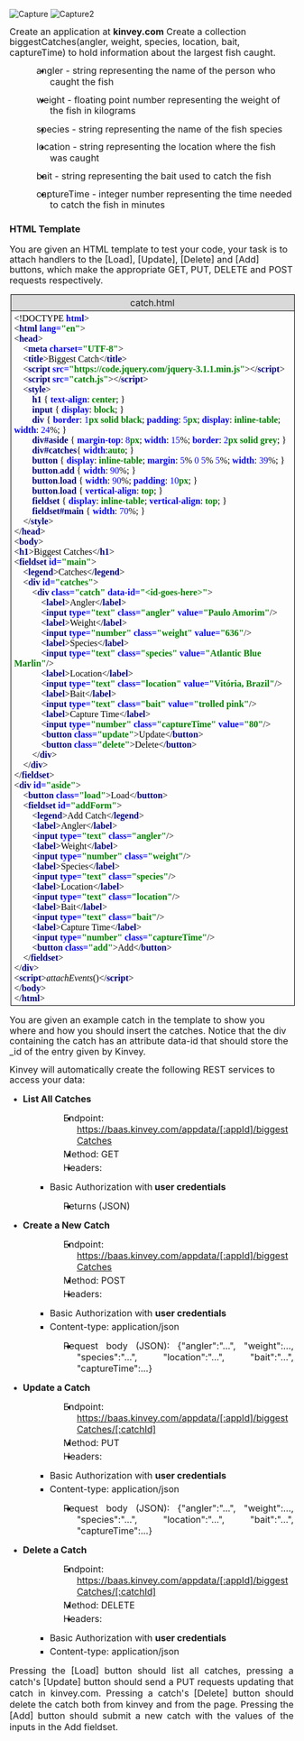 ![Capture](https://user-images.githubusercontent.com/28908397/55255468-64545880-5263-11e9-89bf-6ec5727f9ce0.PNG)
![Capture2](https://user-images.githubusercontent.com/28908397/55255469-64545880-5263-11e9-9feb-00a586d25c5d.PNG)


<p><span style="font-size: 12.0pt; line-height: 115%;">Create an application at <strong>kinvey.com</strong> Create a collection </span><span style="font-size: 12.0pt; line-height: 115%;">biggestCatches(angler, weight, species, location, bait, captureTime)</span><span style="font-size: 12.0pt; line-height: 115%;"> to hold information about the largest fish caught.</span></p>
<ul>
<li style="text-indent: -18.0pt; margin: 0cm 0cm 10.0pt 36.0pt;"><span style="font-size: 12.0pt; line-height: 115%;">angler</span><span style="font-size: 12.0pt; line-height: 115%;"> - string representing the name of the person who caught the fish</span></li>
<li style="text-indent: -18.0pt; margin: 0cm 0cm 10.0pt 36.0pt;"><span style="font-size: 12.0pt; line-height: 115%;">weight</span><span style="font-size: 12.0pt; line-height: 115%;"> - floating point number representing the weight of the fish in kilograms</span></li>
<li style="text-indent: -18.0pt; margin: 0cm 0cm 10.0pt 36.0pt;"><span style="font-size: 12.0pt; line-height: 115%;">species</span><span style="font-size: 12.0pt; line-height: 115%;"> - string representing the name of the fish species</span></li>
<li style="text-indent: -18.0pt; margin: 0cm 0cm 10.0pt 36.0pt;"><span style="font-size: 12.0pt; line-height: 115%;">location</span><span style="font-size: 12.0pt; line-height: 115%;"> - string representing the location where the fish was caught</span></li>
<li style="text-indent: -18.0pt; margin: 0cm 0cm 10.0pt 36.0pt;"><span style="font-size: 12.0pt; line-height: 115%;">bait</span><span style="font-size: 12.0pt; line-height: 115%;"> - string representing the bait used to catch the fish</span></li>
<li style="text-indent: -18.0pt; margin: 0cm 0cm 10.0pt 36.0pt;"><span style="font-size: 12.0pt; line-height: 115%;">captureTime</span><span style="font-size: 12.0pt; line-height: 115%;"> - integer number representing the time needed to catch the fish in minutes</span></li>
</ul>
<h3>HTML Template</h3>
<p><span style="font-size: 12.0pt; line-height: 115%;">You are given an HTML template to test your code, your task is to attach handlers to the </span><span style="font-size: 12.0pt; line-height: 115%;">[Load]</span><span style="font-size: 12.0pt; line-height: 115%;">, </span><span style="font-size: 12.0pt; line-height: 115%;">[Update]</span><span style="font-size: 12.0pt; line-height: 115%;">, </span><span style="font-size: 12.0pt; line-height: 115%;">[Delete]</span><span style="font-size: 12.0pt; line-height: 115%;"> and</span><span style="font-size: 12.0pt; line-height: 115%;"> [Add]</span><span style="font-size: 12.0pt; line-height: 115%;"> buttons, which make the appropriate </span><span style="font-size: 12.0pt; line-height: 115%;">GET</span><span style="font-size: 12.0pt; line-height: 115%;">, </span><span style="font-size: 12.0pt; line-height: 115%;">PUT</span><span style="font-size: 12.0pt; line-height: 115%;">, </span><span style="font-size: 12.0pt; line-height: 115%;">DELETE</span><span style="font-size: 12.0pt; line-height: 115%;"> and </span><span style="font-size: 12.0pt; line-height: 115%;">POST</span><span style="font-size: 12.0pt; line-height: 115%;"> requests respectively. </span></p>
<table style="margin-left: 1.15pt; border-collapse: collapse; border: none;" width="0">
<tbody>
<tr>
<td style="width: 510.25pt; border: solid windowtext 1.0pt; background: #D9D9D9; padding: 2.85pt 4.25pt 2.85pt 4.25pt;" width="680">
<p style="margin: 0cm; margin-bottom: .0001pt; text-align: center; line-height: normal;"><span style="font-size: 12.0pt;">catch.html</span></p>
</td>
</tr>
<tr>
<td style="width: 510.25pt; border: solid windowtext 1.0pt; border-top: none; padding: 2.85pt 4.25pt 2.85pt 4.25pt;" width="680"><span style="font-size: 12.0pt; font-family: Consolas; color: black;">&lt;!DOCTYPE </span><strong><span style="font-size: 12.0pt; font-family: Consolas; color: blue;">html</span></strong><span style="font-size: 12.0pt; font-family: Consolas; color: black;">&gt;<br />&lt;</span><strong><span style="font-size: 12.0pt; font-family: Consolas; color: navy;">html </span></strong><strong><span style="font-size: 12.0pt; font-family: Consolas; color: blue;">lang=</span></strong><strong><span style="font-size: 12.0pt; font-family: Consolas; color: green;">"en"</span></strong><span style="font-size: 12.0pt; font-family: Consolas; color: black;">&gt;<br />&lt;</span><strong><span style="font-size: 12.0pt; font-family: Consolas; color: navy;">head</span></strong><span style="font-size: 12.0pt; font-family: Consolas; color: black;">&gt;<br />&nbsp;&nbsp;&nbsp; &lt;</span><strong><span style="font-size: 12.0pt; font-family: Consolas; color: navy;">meta </span></strong><strong><span style="font-size: 12.0pt; font-family: Consolas; color: blue;">charset=</span></strong><strong><span style="font-size: 12.0pt; font-family: Consolas; color: green;">"UTF-8"</span></strong><span style="font-size: 12.0pt; font-family: Consolas; color: black;">&gt;<br />&nbsp;&nbsp;&nbsp; &lt;</span><strong><span style="font-size: 12.0pt; font-family: Consolas; color: navy;">title</span></strong><span style="font-size: 12.0pt; font-family: Consolas; color: black;">&gt;Biggest Catch&lt;/</span><strong><span style="font-size: 12.0pt; font-family: Consolas; color: navy;">title</span></strong><span style="font-size: 12.0pt; font-family: Consolas; color: black;">&gt;<br />&nbsp;&nbsp;&nbsp; &lt;</span><strong><span style="font-size: 12.0pt; font-family: Consolas; color: navy;">script </span></strong><strong><span style="font-size: 12.0pt; font-family: Consolas; color: blue;">src=</span></strong><strong><span style="font-size: 12.0pt; font-family: Consolas; color: green;">"https://code.jquery.com/jquery-3.1.1.min.js"</span></strong><span style="font-size: 12.0pt; font-family: Consolas; color: black;">&gt;&lt;/</span><strong><span style="font-size: 12.0pt; font-family: Consolas; color: navy;">script</span></strong><span style="font-size: 12.0pt; font-family: Consolas; color: black;">&gt;<br />&nbsp;&nbsp;&nbsp; &lt;</span><strong><span style="font-size: 12.0pt; font-family: Consolas; color: navy;">script </span></strong><strong><span style="font-size: 12.0pt; font-family: Consolas; color: blue;">src=</span></strong><strong><span style="font-size: 12.0pt; font-family: Consolas; color: green;">"catch.js"</span></strong><span style="font-size: 12.0pt; font-family: Consolas; color: black;">&gt;&lt;/</span><strong><span style="font-size: 12.0pt; font-family: Consolas; color: navy;">script</span></strong><span style="font-size: 12.0pt; font-family: Consolas; color: black;">&gt;<br />&nbsp;&nbsp;&nbsp; &lt;</span><strong><span style="font-size: 12.0pt; font-family: Consolas; color: navy;">style</span></strong><span style="font-size: 12.0pt; font-family: Consolas; color: black;">&gt;<br />&nbsp;&nbsp;&nbsp;&nbsp;&nbsp;&nbsp;&nbsp; </span><strong><span style="font-size: 12.0pt; font-family: Consolas; color: navy;">h1 </span></strong><span style="font-size: 12.0pt; font-family: Consolas; color: black;">{ </span><strong><span style="font-size: 12.0pt; font-family: Consolas; color: blue;">text-align</span></strong><span style="font-size: 12.0pt; font-family: Consolas; color: black;">: </span><strong><span style="font-size: 12.0pt; font-family: Consolas; color: green;">center</span></strong><span style="font-size: 12.0pt; font-family: Consolas; color: black;">; }<br />&nbsp;&nbsp;&nbsp;&nbsp;&nbsp;&nbsp;&nbsp; </span><strong><span style="font-size: 12.0pt; font-family: Consolas; color: navy;">input </span></strong><span style="font-size: 12.0pt; font-family: Consolas; color: black;">{ </span><strong><span style="font-size: 12.0pt; font-family: Consolas; color: blue;">display</span></strong><span style="font-size: 12.0pt; font-family: Consolas; color: black;">: </span><strong><span style="font-size: 12.0pt; font-family: Consolas; color: green;">block</span></strong><span style="font-size: 12.0pt; font-family: Consolas; color: black;">; }<br />&nbsp;&nbsp;&nbsp;&nbsp;&nbsp;&nbsp;&nbsp; </span><strong><span style="font-size: 12.0pt; font-family: Consolas; color: navy;">div </span></strong><span style="font-size: 12.0pt; font-family: Consolas; color: black;">{ </span><strong><span style="font-size: 12.0pt; font-family: Consolas; color: blue;">border</span></strong><span style="font-size: 12.0pt; font-family: Consolas; color: black;">: </span><span style="font-size: 12.0pt; font-family: Consolas; color: blue;">1</span><strong><span style="font-size: 12.0pt; font-family: Consolas; color: green;">px solid black</span></strong><span style="font-size: 12.0pt; font-family: Consolas; color: black;">; </span><strong><span style="font-size: 12.0pt; font-family: Consolas; color: blue;">padding</span></strong><span style="font-size: 12.0pt; font-family: Consolas; color: black;">: </span><span style="font-size: 12.0pt; font-family: Consolas; color: blue;">5</span><strong><span style="font-size: 12.0pt; font-family: Consolas; color: green;">px</span></strong><span style="font-size: 12.0pt; font-family: Consolas; color: black;">; </span><strong><span style="font-size: 12.0pt; font-family: Consolas; color: blue;">display</span></strong><span style="font-size: 12.0pt; font-family: Consolas; color: black;">: </span><strong><span style="font-size: 12.0pt; font-family: Consolas; color: green;">inline-table</span></strong><span style="font-size: 12.0pt; font-family: Consolas; color: black;">; </span><strong><span style="font-size: 12.0pt; font-family: Consolas; color: blue;">width</span></strong><span style="font-size: 12.0pt; font-family: Consolas; color: black;">: </span><span style="font-size: 12.0pt; font-family: Consolas; color: blue;">24</span><span style="font-size: 12.0pt; font-family: Consolas; color: black;">%; }<br />&nbsp;&nbsp;&nbsp;&nbsp;&nbsp;&nbsp;&nbsp; </span><strong><span style="font-size: 12.0pt; font-family: Consolas; color: navy;">div#aside </span></strong><span style="font-size: 12.0pt; font-family: Consolas; color: black;">{ </span><strong><span style="font-size: 12.0pt; font-family: Consolas; color: blue;">margin-top</span></strong><span style="font-size: 12.0pt; font-family: Consolas; color: black;">: </span><span style="font-size: 12.0pt; font-family: Consolas; color: blue;">8</span><strong><span style="font-size: 12.0pt; font-family: Consolas; color: green;">px</span></strong><span style="font-size: 12.0pt; font-family: Consolas; color: black;">; </span><strong><span style="font-size: 12.0pt; font-family: Consolas; color: blue;">width</span></strong><span style="font-size: 12.0pt; font-family: Consolas; color: black;">: </span><span style="font-size: 12.0pt; font-family: Consolas; color: blue;">15</span><span style="font-size: 12.0pt; font-family: Consolas; color: black;">%; </span><strong><span style="font-size: 12.0pt; font-family: Consolas; color: blue;">border</span></strong><span style="font-size: 12.0pt; font-family: Consolas; color: black;">: </span><span style="font-size: 12.0pt; font-family: Consolas; color: blue;">2</span><strong><span style="font-size: 12.0pt; font-family: Consolas; color: green;">px solid grey</span></strong><span style="font-size: 12.0pt; font-family: Consolas; color: black;">; }<br />&nbsp;&nbsp;&nbsp;&nbsp;&nbsp;&nbsp;&nbsp; </span><strong><span style="font-size: 12.0pt; font-family: Consolas; color: navy;">div#catches</span></strong><span style="font-size: 12.0pt; font-family: Consolas; color: black;">{ </span><strong><span style="font-size: 12.0pt; font-family: Consolas; color: blue;">width</span></strong><span style="font-size: 12.0pt; font-family: Consolas; color: black;">:</span><strong><span style="font-size: 12.0pt; font-family: Consolas; color: green;">auto</span></strong><span style="font-size: 12.0pt; font-family: Consolas; color: black;">; }<br />&nbsp;&nbsp;&nbsp;&nbsp;&nbsp;&nbsp;&nbsp; </span><strong><span style="font-size: 12.0pt; font-family: Consolas; color: navy;">button </span></strong><span style="font-size: 12.0pt; font-family: Consolas; color: black;">{ </span><strong><span style="font-size: 12.0pt; font-family: Consolas; color: blue;">display</span></strong><span style="font-size: 12.0pt; font-family: Consolas; color: black;">: </span><strong><span style="font-size: 12.0pt; font-family: Consolas; color: green;">inline-table</span></strong><span style="font-size: 12.0pt; font-family: Consolas; color: black;">; </span><strong><span style="font-size: 12.0pt; font-family: Consolas; color: blue;">margin</span></strong><span style="font-size: 12.0pt; font-family: Consolas; color: black;">: </span><span style="font-size: 12.0pt; font-family: Consolas; color: blue;">5</span><span style="font-size: 12.0pt; font-family: Consolas; color: black;">% </span><span style="font-size: 12.0pt; font-family: Consolas; color: blue;">0 5</span><span style="font-size: 12.0pt; font-family: Consolas; color: black;">% </span><span style="font-size: 12.0pt; font-family: Consolas; color: blue;">5</span><span style="font-size: 12.0pt; font-family: Consolas; color: black;">%; </span><strong><span style="font-size: 12.0pt; font-family: Consolas; color: blue;">width</span></strong><span style="font-size: 12.0pt; font-family: Consolas; color: black;">: </span><span style="font-size: 12.0pt; font-family: Consolas; color: blue;">39</span><span style="font-size: 12.0pt; font-family: Consolas; color: black;">%; }<br />&nbsp;&nbsp;&nbsp;&nbsp;&nbsp;&nbsp;&nbsp; </span><strong><span style="font-size: 12.0pt; font-family: Consolas; color: navy;">button</span></strong><span style="font-size: 12.0pt; font-family: Consolas; color: black;">.</span><strong><span style="font-size: 12.0pt; font-family: Consolas; color: navy;">add </span></strong><span style="font-size: 12.0pt; font-family: Consolas; color: black;">{ </span><strong><span style="font-size: 12.0pt; font-family: Consolas; color: blue;">width</span></strong><span style="font-size: 12.0pt; font-family: Consolas; color: black;">: </span><span style="font-size: 12.0pt; font-family: Consolas; color: blue;">90</span><span style="font-size: 12.0pt; font-family: Consolas; color: black;">%; }<br />&nbsp;&nbsp;&nbsp;&nbsp;&nbsp;&nbsp;&nbsp; </span><strong><span style="font-size: 12.0pt; font-family: Consolas; color: navy;">button</span></strong><span style="font-size: 12.0pt; font-family: Consolas; color: black;">.</span><strong><span style="font-size: 12.0pt; font-family: Consolas; color: navy;">load </span></strong><span style="font-size: 12.0pt; font-family: Consolas; color: black;">{ </span><strong><span style="font-size: 12.0pt; font-family: Consolas; color: blue;">width</span></strong><span style="font-size: 12.0pt; font-family: Consolas; color: black;">: </span><span style="font-size: 12.0pt; font-family: Consolas; color: blue;">90</span><span style="font-size: 12.0pt; font-family: Consolas; color: black;">%; </span><strong><span style="font-size: 12.0pt; font-family: Consolas; color: blue;">padding</span></strong><span style="font-size: 12.0pt; font-family: Consolas; color: black;">: </span><span style="font-size: 12.0pt; font-family: Consolas; color: blue;">10</span><strong><span style="font-size: 12.0pt; font-family: Consolas; color: green;">px</span></strong><span style="font-size: 12.0pt; font-family: Consolas; color: black;">; }<br />&nbsp;&nbsp;&nbsp;&nbsp;&nbsp;&nbsp;&nbsp; </span><strong><span style="font-size: 12.0pt; font-family: Consolas; color: navy;">button</span></strong><span style="font-size: 12.0pt; font-family: Consolas; color: black;">.</span><strong><span style="font-size: 12.0pt; font-family: Consolas; color: navy;">load </span></strong><span style="font-size: 12.0pt; font-family: Consolas; color: black;">{ </span><strong><span style="font-size: 12.0pt; font-family: Consolas; color: blue;">vertical-align</span></strong><span style="font-size: 12.0pt; font-family: Consolas; color: black;">: </span><strong><span style="font-size: 12.0pt; font-family: Consolas; color: green;">top</span></strong><span style="font-size: 12.0pt; font-family: Consolas; color: black;">; }<br />&nbsp;&nbsp;&nbsp;&nbsp;&nbsp;&nbsp;&nbsp; </span><strong><span style="font-size: 12.0pt; font-family: Consolas; color: navy;">fieldset </span></strong><span style="font-size: 12.0pt; font-family: Consolas; color: black;">{ </span><strong><span style="font-size: 12.0pt; font-family: Consolas; color: blue;">display</span></strong><span style="font-size: 12.0pt; font-family: Consolas; color: black;">: </span><strong><span style="font-size: 12.0pt; font-family: Consolas; color: green;">inline-table</span></strong><span style="font-size: 12.0pt; font-family: Consolas; color: black;">; </span><strong><span style="font-size: 12.0pt; font-family: Consolas; color: blue;">vertical-align</span></strong><span style="font-size: 12.0pt; font-family: Consolas; color: black;">: </span><strong><span style="font-size: 12.0pt; font-family: Consolas; color: green;">top</span></strong><span style="font-size: 12.0pt; font-family: Consolas; color: black;">; }<br />&nbsp;&nbsp;&nbsp;&nbsp;&nbsp;&nbsp;&nbsp; </span><strong><span style="font-size: 12.0pt; font-family: Consolas; color: navy;">fieldset#main </span></strong><span style="font-size: 12.0pt; font-family: Consolas; color: black;">{ </span><strong><span style="font-size: 12.0pt; font-family: Consolas; color: blue;">width</span></strong><span style="font-size: 12.0pt; font-family: Consolas; color: black;">: </span><span style="font-size: 12.0pt; font-family: Consolas; color: blue;">70</span><span style="font-size: 12.0pt; font-family: Consolas; color: black;">%; }<br />&nbsp;&nbsp;&nbsp; &lt;/</span><strong><span style="font-size: 12.0pt; font-family: Consolas; color: navy;">style</span></strong><span style="font-size: 12.0pt; font-family: Consolas; color: black;">&gt;<br />&lt;/</span><strong><span style="font-size: 12.0pt; font-family: Consolas; color: navy;">head</span></strong><span style="font-size: 12.0pt; font-family: Consolas; color: black;">&gt;<br />&lt;</span><strong><span style="font-size: 12.0pt; font-family: Consolas; color: navy;">body</span></strong><span style="font-size: 12.0pt; font-family: Consolas; color: black;">&gt;<br />&lt;</span><strong><span style="font-size: 12.0pt; font-family: Consolas; color: navy;">h1</span></strong><span style="font-size: 12.0pt; font-family: Consolas; color: black;">&gt;Biggest Catches&lt;/</span><strong><span style="font-size: 12.0pt; font-family: Consolas; color: navy;">h1</span></strong><span style="font-size: 12.0pt; font-family: Consolas; color: black;">&gt;<br />&lt;</span><strong><span style="font-size: 12.0pt; font-family: Consolas; color: navy;">fieldset </span></strong><strong><span style="font-size: 12.0pt; font-family: Consolas; color: blue;">id=</span></strong><strong><span style="font-size: 12.0pt; font-family: Consolas; color: green;">"main"</span></strong><span style="font-size: 12.0pt; font-family: Consolas; color: black;">&gt;<br />&nbsp;&nbsp;&nbsp; &lt;</span><strong><span style="font-size: 12.0pt; font-family: Consolas; color: navy;">legend</span></strong><span style="font-size: 12.0pt; font-family: Consolas; color: black;">&gt;Catches&lt;/</span><strong><span style="font-size: 12.0pt; font-family: Consolas; color: navy;">legend</span></strong><span style="font-size: 12.0pt; font-family: Consolas; color: black;">&gt;<br />&nbsp;&nbsp;&nbsp; &lt;</span><strong><span style="font-size: 12.0pt; font-family: Consolas; color: navy;">div </span></strong><strong><span style="font-size: 12.0pt; font-family: Consolas; color: blue;">id=</span></strong><strong><span style="font-size: 12.0pt; font-family: Consolas; color: green;">"catches"</span></strong><span style="font-size: 12.0pt; font-family: Consolas; color: black;">&gt;<br />&nbsp;&nbsp;&nbsp;&nbsp;&nbsp;&nbsp;&nbsp; &lt;</span><strong><span style="font-size: 12.0pt; font-family: Consolas; color: navy;">div </span></strong><strong><span style="font-size: 12.0pt; font-family: Consolas; color: blue;">class=</span></strong><strong><span style="font-size: 12.0pt; font-family: Consolas; color: green;">"catch" </span></strong><strong><span style="font-size: 12.0pt; font-family: Consolas; color: blue;">data-id=</span></strong><strong><span style="font-size: 12.0pt; font-family: Consolas; color: green;">"&lt;id-goes-here&gt;"</span></strong><span style="font-size: 12.0pt; font-family: Consolas; color: black;">&gt;<br />&nbsp;&nbsp;&nbsp;&nbsp;&nbsp;&nbsp;&nbsp;&nbsp;&nbsp;&nbsp;&nbsp; &lt;</span><strong><span style="font-size: 12.0pt; font-family: Consolas; color: navy;">label</span></strong><span style="font-size: 12.0pt; font-family: Consolas; color: black;">&gt;Angler&lt;/</span><strong><span style="font-size: 12.0pt; font-family: Consolas; color: navy;">label</span></strong><span style="font-size: 12.0pt; font-family: Consolas; color: black;">&gt;<br />&nbsp;&nbsp;&nbsp;&nbsp;&nbsp;&nbsp;&nbsp;&nbsp;&nbsp;&nbsp;&nbsp; &lt;</span><strong><span style="font-size: 12.0pt; font-family: Consolas; color: navy;">input </span></strong><strong><span style="font-size: 12.0pt; font-family: Consolas; color: blue;">type=</span></strong><strong><span style="font-size: 12.0pt; font-family: Consolas; color: green;">"text" </span></strong><strong><span style="font-size: 12.0pt; font-family: Consolas; color: blue;">class=</span></strong><strong><span style="font-size: 12.0pt; font-family: Consolas; color: green;">"angler" </span></strong><strong><span style="font-size: 12.0pt; font-family: Consolas; color: blue;">value=</span></strong><strong><span style="font-size: 12.0pt; font-family: Consolas; color: green;">"Paulo Amorim"</span></strong><span style="font-size: 12.0pt; font-family: Consolas; color: black;">/&gt;<br />&nbsp;&nbsp;&nbsp;&nbsp;&nbsp;&nbsp;&nbsp;&nbsp;&nbsp;&nbsp;&nbsp; &lt;</span><strong><span style="font-size: 12.0pt; font-family: Consolas; color: navy;">label</span></strong><span style="font-size: 12.0pt; font-family: Consolas; color: black;">&gt;Weight&lt;/</span><strong><span style="font-size: 12.0pt; font-family: Consolas; color: navy;">label</span></strong><span style="font-size: 12.0pt; font-family: Consolas; color: black;">&gt;<br />&nbsp;&nbsp;&nbsp;&nbsp;&nbsp;&nbsp;&nbsp;&nbsp;&nbsp;&nbsp;&nbsp; &lt;</span><strong><span style="font-size: 12.0pt; font-family: Consolas; color: navy;">input </span></strong><strong><span style="font-size: 12.0pt; font-family: Consolas; color: blue;">type=</span></strong><strong><span style="font-size: 12.0pt; font-family: Consolas; color: green;">"number" </span></strong><strong><span style="font-size: 12.0pt; font-family: Consolas; color: blue;">class=</span></strong><strong><span style="font-size: 12.0pt; font-family: Consolas; color: green;">"weight" </span></strong><strong><span style="font-size: 12.0pt; font-family: Consolas; color: blue;">value=</span></strong><strong><span style="font-size: 12.0pt; font-family: Consolas; color: green;">"636"</span></strong><span style="font-size: 12.0pt; font-family: Consolas; color: black;">/&gt;<br />&nbsp;&nbsp;&nbsp;&nbsp;&nbsp;&nbsp;&nbsp;&nbsp;&nbsp;&nbsp;&nbsp; &lt;</span><strong><span style="font-size: 12.0pt; font-family: Consolas; color: navy;">label</span></strong><span style="font-size: 12.0pt; font-family: Consolas; color: black;">&gt;Species&lt;/</span><strong><span style="font-size: 12.0pt; font-family: Consolas; color: navy;">label</span></strong><span style="font-size: 12.0pt; font-family: Consolas; color: black;">&gt;<br />&nbsp;&nbsp;&nbsp; &nbsp;&nbsp;&nbsp;&nbsp;&nbsp;&nbsp;&nbsp;&nbsp;&lt;</span><strong><span style="font-size: 12.0pt; font-family: Consolas; color: navy;">input </span></strong><strong><span style="font-size: 12.0pt; font-family: Consolas; color: blue;">type=</span></strong><strong><span style="font-size: 12.0pt; font-family: Consolas; color: green;">"text" </span></strong><strong><span style="font-size: 12.0pt; font-family: Consolas; color: blue;">class=</span></strong><strong><span style="font-size: 12.0pt; font-family: Consolas; color: green;">"species" </span></strong><strong><span style="font-size: 12.0pt; font-family: Consolas; color: blue;">value=</span></strong><strong><span style="font-size: 12.0pt; font-family: Consolas; color: green;">"Atlantic Blue Marlin"</span></strong><span style="font-size: 12.0pt; font-family: Consolas; color: black;">/&gt;<br />&nbsp;&nbsp;&nbsp;&nbsp;&nbsp;&nbsp;&nbsp;&nbsp;&nbsp;&nbsp;&nbsp; &lt;</span><strong><span style="font-size: 12.0pt; font-family: Consolas; color: navy;">label</span></strong><span style="font-size: 12.0pt; font-family: Consolas; color: black;">&gt;Location&lt;/</span><strong><span style="font-size: 12.0pt; font-family: Consolas; color: navy;">label</span></strong><span style="font-size: 12.0pt; font-family: Consolas; color: black;">&gt;<br />&nbsp;&nbsp;&nbsp;&nbsp;&nbsp;&nbsp;&nbsp;&nbsp;&nbsp;&nbsp;&nbsp; &lt;</span><strong><span style="font-size: 12.0pt; font-family: Consolas; color: navy;">input </span></strong><strong><span style="font-size: 12.0pt; font-family: Consolas; color: blue;">type=</span></strong><strong><span style="font-size: 12.0pt; font-family: Consolas; color: green;">"text" </span></strong><strong><span style="font-size: 12.0pt; font-family: Consolas; color: blue;">class=</span></strong><strong><span style="font-size: 12.0pt; font-family: Consolas; color: green;">"location" </span></strong><strong><span style="font-size: 12.0pt; font-family: Consolas; color: blue;">value=</span></strong><strong><span style="font-size: 12.0pt; font-family: Consolas; color: green;">"Vit&oacute;ria, Brazil"</span></strong><span style="font-size: 12.0pt; font-family: Consolas; color: black;">/&gt;<br />&nbsp;&nbsp;&nbsp;&nbsp;&nbsp;&nbsp;&nbsp;&nbsp;&nbsp;&nbsp;&nbsp; &lt;</span><strong><span style="font-size: 12.0pt; font-family: Consolas; color: navy;">label</span></strong><span style="font-size: 12.0pt; font-family: Consolas; color: black;">&gt;Bait&lt;/</span><strong><span style="font-size: 12.0pt; font-family: Consolas; color: navy;">label</span></strong><span style="font-size: 12.0pt; font-family: Consolas; color: black;">&gt;<br />&nbsp;&nbsp;&nbsp;&nbsp;&nbsp;&nbsp;&nbsp;&nbsp;&nbsp;&nbsp;&nbsp; &lt;</span><strong><span style="font-size: 12.0pt; font-family: Consolas; color: navy;">input </span></strong><strong><span style="font-size: 12.0pt; font-family: Consolas; color: blue;">type=</span></strong><strong><span style="font-size: 12.0pt; font-family: Consolas; color: green;">"text" </span></strong><strong><span style="font-size: 12.0pt; font-family: Consolas; color: blue;">class=</span></strong><strong><span style="font-size: 12.0pt; font-family: Consolas; color: green;">"bait" </span></strong><strong><span style="font-size: 12.0pt; font-family: Consolas; color: blue;">value=</span></strong><strong><span style="font-size: 12.0pt; font-family: Consolas; color: green;">"trolled pink"</span></strong><span style="font-size: 12.0pt; font-family: Consolas; color: black;">/&gt;<br />&nbsp;&nbsp;&nbsp;&nbsp;&nbsp;&nbsp;&nbsp;&nbsp;&nbsp;&nbsp;&nbsp; &lt;</span><strong><span style="font-size: 12.0pt; font-family: Consolas; color: navy;">label</span></strong><span style="font-size: 12.0pt; font-family: Consolas; color: black;">&gt;Capture Time&lt;/</span><strong><span style="font-size: 12.0pt; font-family: Consolas; color: navy;">label</span></strong><span style="font-size: 12.0pt; font-family: Consolas; color: black;">&gt;<br />&nbsp;&nbsp;&nbsp;&nbsp;&nbsp;&nbsp;&nbsp;&nbsp;&nbsp;&nbsp;&nbsp; &lt;</span><strong><span style="font-size: 12.0pt; font-family: Consolas; color: navy;">input </span></strong><strong><span style="font-size: 12.0pt; font-family: Consolas; color: blue;">type=</span></strong><strong><span style="font-size: 12.0pt; font-family: Consolas; color: green;">"number" </span></strong><strong><span style="font-size: 12.0pt; font-family: Consolas; color: blue;">class=</span></strong><strong><span style="font-size: 12.0pt; font-family: Consolas; color: green;">"captureTime" </span></strong><strong><span style="font-size: 12.0pt; font-family: Consolas; color: blue;">value=</span></strong><strong><span style="font-size: 12.0pt; font-family: Consolas; color: green;">"80"</span></strong><span style="font-size: 12.0pt; font-family: Consolas; color: black;">/&gt;<br />&nbsp;&nbsp;&nbsp;&nbsp;&nbsp;&nbsp;&nbsp;&nbsp;&nbsp;&nbsp;&nbsp; &lt;</span><strong><span style="font-size: 12.0pt; font-family: Consolas; color: navy;">button </span></strong><strong><span style="font-size: 12.0pt; font-family: Consolas; color: blue;">class=</span></strong><strong><span style="font-size: 12.0pt; font-family: Consolas; color: green;">"update"</span></strong><span style="font-size: 12.0pt; font-family: Consolas; color: black;">&gt;Update&lt;/</span><strong><span style="font-size: 12.0pt; font-family: Consolas; color: navy;">button</span></strong><span style="font-size: 12.0pt; font-family: Consolas; color: black;">&gt;<br />&nbsp;&nbsp;&nbsp;&nbsp;&nbsp;&nbsp;&nbsp;&nbsp;&nbsp;&nbsp;&nbsp; &lt;</span><strong><span style="font-size: 12.0pt; font-family: Consolas; color: navy;">button </span></strong><strong><span style="font-size: 12.0pt; font-family: Consolas; color: blue;">class=</span></strong><strong><span style="font-size: 12.0pt; font-family: Consolas; color: green;">"delete"</span></strong><span style="font-size: 12.0pt; font-family: Consolas; color: black;">&gt;Delete&lt;/</span><strong><span style="font-size: 12.0pt; font-family: Consolas; color: navy;">button</span></strong><span style="font-size: 12.0pt; font-family: Consolas; color: black;">&gt;<br />&nbsp;&nbsp;&nbsp;&nbsp;&nbsp;&nbsp;&nbsp; &lt;/</span><strong><span style="font-size: 12.0pt; font-family: Consolas; color: navy;">div</span></strong><span style="font-size: 12.0pt; font-family: Consolas; color: black;">&gt;<br />&nbsp;&nbsp; &nbsp;&lt;/</span><strong><span style="font-size: 12.0pt; font-family: Consolas; color: navy;">div</span></strong><span style="font-size: 12.0pt; font-family: Consolas; color: black;">&gt;<br />&lt;/</span><strong><span style="font-size: 12.0pt; font-family: Consolas; color: navy;">fieldset</span></strong><span style="font-size: 12.0pt; font-family: Consolas; color: black;">&gt;<br />&lt;</span><strong><span style="font-size: 12.0pt; font-family: Consolas; color: navy;">div </span></strong><strong><span style="font-size: 12.0pt; font-family: Consolas; color: blue;">id=</span></strong><strong><span style="font-size: 12.0pt; font-family: Consolas; color: green;">"aside"</span></strong><span style="font-size: 12.0pt; font-family: Consolas; color: black;">&gt;<br />&nbsp;&nbsp;&nbsp; &lt;</span><strong><span style="font-size: 12.0pt; font-family: Consolas; color: navy;">button </span></strong><strong><span style="font-size: 12.0pt; font-family: Consolas; color: blue;">class=</span></strong><strong><span style="font-size: 12.0pt; font-family: Consolas; color: green;">"load"</span></strong><span style="font-size: 12.0pt; font-family: Consolas; color: black;">&gt;Load&lt;/</span><strong><span style="font-size: 12.0pt; font-family: Consolas; color: navy;">button</span></strong><span style="font-size: 12.0pt; font-family: Consolas; color: black;">&gt;<br />&nbsp;&nbsp;&nbsp; &lt;</span><strong><span style="font-size: 12.0pt; font-family: Consolas; color: navy;">fieldset </span></strong><strong><span style="font-size: 12.0pt; font-family: Consolas; color: blue;">id=</span></strong><strong><span style="font-size: 12.0pt; font-family: Consolas; color: green;">"addForm"</span></strong><span style="font-size: 12.0pt; font-family: Consolas; color: black;">&gt;<br />&nbsp;&nbsp;&nbsp;&nbsp;&nbsp;&nbsp;&nbsp; &lt;</span><strong><span style="font-size: 12.0pt; font-family: Consolas; color: navy;">legend</span></strong><span style="font-size: 12.0pt; font-family: Consolas; color: black;">&gt;Add Catch&lt;/</span><strong><span style="font-size: 12.0pt; font-family: Consolas; color: navy;">legend</span></strong><span style="font-size: 12.0pt; font-family: Consolas; color: black;">&gt;<br />&nbsp;&nbsp;&nbsp;&nbsp;&nbsp;&nbsp;&nbsp; &lt;</span><strong><span style="font-size: 12.0pt; font-family: Consolas; color: navy;">label</span></strong><span style="font-size: 12.0pt; font-family: Consolas; color: black;">&gt;Angler&lt;/</span><strong><span style="font-size: 12.0pt; font-family: Consolas; color: navy;">label</span></strong><span style="font-size: 12.0pt; font-family: Consolas; color: black;">&gt;<br />&nbsp;&nbsp;&nbsp;&nbsp;&nbsp;&nbsp;&nbsp; &lt;</span><strong><span style="font-size: 12.0pt; font-family: Consolas; color: navy;">input </span></strong><strong><span style="font-size: 12.0pt; font-family: Consolas; color: blue;">type=</span></strong><strong><span style="font-size: 12.0pt; font-family: Consolas; color: green;">"text" </span></strong><strong><span style="font-size: 12.0pt; font-family: Consolas; color: blue;">class=</span></strong><strong><span style="font-size: 12.0pt; font-family: Consolas; color: green;">"angler"</span></strong><span style="font-size: 12.0pt; font-family: Consolas; color: black;">/&gt;<br />&nbsp;&nbsp;&nbsp;&nbsp;&nbsp;&nbsp;&nbsp; &lt;</span><strong><span style="font-size: 12.0pt; font-family: Consolas; color: navy;">label</span></strong><span style="font-size: 12.0pt; font-family: Consolas; color: black;">&gt;Weight&lt;/</span><strong><span style="font-size: 12.0pt; font-family: Consolas; color: navy;">label</span></strong><span style="font-size: 12.0pt; font-family: Consolas; color: black;">&gt;<br />&nbsp;&nbsp;&nbsp;&nbsp;&nbsp;&nbsp;&nbsp; &lt;</span><strong><span style="font-size: 12.0pt; font-family: Consolas; color: navy;">input </span></strong><strong><span style="font-size: 12.0pt; font-family: Consolas; color: blue;">type=</span></strong><strong><span style="font-size: 12.0pt; font-family: Consolas; color: green;">"number" </span></strong><strong><span style="font-size: 12.0pt; font-family: Consolas; color: blue;">class=</span></strong><strong><span style="font-size: 12.0pt; font-family: Consolas; color: green;">"weight"</span></strong><span style="font-size: 12.0pt; font-family: Consolas; color: black;">/&gt;<br />&nbsp;&nbsp;&nbsp;&nbsp;&nbsp;&nbsp;&nbsp; &lt;</span><strong><span style="font-size: 12.0pt; font-family: Consolas; color: navy;">label</span></strong><span style="font-size: 12.0pt; font-family: Consolas; color: black;">&gt;Species&lt;/</span><strong><span style="font-size: 12.0pt; font-family: Consolas; color: navy;">label</span></strong><span style="font-size: 12.0pt; font-family: Consolas; color: black;">&gt;<br />&nbsp;&nbsp;&nbsp;&nbsp;&nbsp;&nbsp;&nbsp; &lt;</span><strong><span style="font-size: 12.0pt; font-family: Consolas; color: navy;">input </span></strong><strong><span style="font-size: 12.0pt; font-family: Consolas; color: blue;">type=</span></strong><strong><span style="font-size: 12.0pt; font-family: Consolas; color: green;">"text" </span></strong><strong><span style="font-size: 12.0pt; font-family: Consolas; color: blue;">class=</span></strong><strong><span style="font-size: 12.0pt; font-family: Consolas; color: green;">"species"</span></strong><span style="font-size: 12.0pt; font-family: Consolas; color: black;">/&gt;<br />&nbsp;&nbsp;&nbsp;&nbsp;&nbsp;&nbsp;&nbsp; &lt;</span><strong><span style="font-size: 12.0pt; font-family: Consolas; color: navy;">label</span></strong><span style="font-size: 12.0pt; font-family: Consolas; color: black;">&gt;Location&lt;/</span><strong><span style="font-size: 12.0pt; font-family: Consolas; color: navy;">label</span></strong><span style="font-size: 12.0pt; font-family: Consolas; color: black;">&gt;<br />&nbsp;&nbsp;&nbsp;&nbsp;&nbsp;&nbsp;&nbsp; &lt;</span><strong><span style="font-size: 12.0pt; font-family: Consolas; color: navy;">input </span></strong><strong><span style="font-size: 12.0pt; font-family: Consolas; color: blue;">type=</span></strong><strong><span style="font-size: 12.0pt; font-family: Consolas; color: green;">"text" </span></strong><strong><span style="font-size: 12.0pt; font-family: Consolas; color: blue;">class=</span></strong><strong><span style="font-size: 12.0pt; font-family: Consolas; color: green;">"location"</span></strong><span style="font-size: 12.0pt; font-family: Consolas; color: black;">/&gt;<br />&nbsp;&nbsp;&nbsp;&nbsp;&nbsp;&nbsp;&nbsp; &lt;</span><strong><span style="font-size: 12.0pt; font-family: Consolas; color: navy;">label</span></strong><span style="font-size: 12.0pt; font-family: Consolas; color: black;">&gt;Bait&lt;/</span><strong><span style="font-size: 12.0pt; font-family: Consolas; color: navy;">label</span></strong><span style="font-size: 12.0pt; font-family: Consolas; color: black;">&gt;<br />&nbsp;&nbsp;&nbsp;&nbsp;&nbsp;&nbsp;&nbsp; &lt;</span><strong><span style="font-size: 12.0pt; font-family: Consolas; color: navy;">input </span></strong><strong><span style="font-size: 12.0pt; font-family: Consolas; color: blue;">type=</span></strong><strong><span style="font-size: 12.0pt; font-family: Consolas; color: green;">"text" </span></strong><strong><span style="font-size: 12.0pt; font-family: Consolas; color: blue;">class=</span></strong><strong><span style="font-size: 12.0pt; font-family: Consolas; color: green;">"bait"</span></strong><span style="font-size: 12.0pt; font-family: Consolas; color: black;">/&gt;<br />&nbsp;&nbsp;&nbsp;&nbsp;&nbsp;&nbsp;&nbsp; &lt;</span><strong><span style="font-size: 12.0pt; font-family: Consolas; color: navy;">label</span></strong><span style="font-size: 12.0pt; font-family: Consolas; color: black;">&gt;Capture Time&lt;/</span><strong><span style="font-size: 12.0pt; font-family: Consolas; color: navy;">label</span></strong><span style="font-size: 12.0pt; font-family: Consolas; color: black;">&gt;<br />&nbsp;&nbsp;&nbsp;&nbsp;&nbsp;&nbsp;&nbsp; &lt;</span><strong><span style="font-size: 12.0pt; font-family: Consolas; color: navy;">input </span></strong><strong><span style="font-size: 12.0pt; font-family: Consolas; color: blue;">type=</span></strong><strong><span style="font-size: 12.0pt; font-family: Consolas; color: green;">"number" </span></strong><strong><span style="font-size: 12.0pt; font-family: Consolas; color: blue;">class=</span></strong><strong><span style="font-size: 12.0pt; font-family: Consolas; color: green;">"captureTime"</span></strong><span style="font-size: 12.0pt; font-family: Consolas; color: black;">/&gt;<br />&nbsp;&nbsp;&nbsp;&nbsp;&nbsp;&nbsp;&nbsp; &lt;</span><strong><span style="font-size: 12.0pt; font-family: Consolas; color: navy;">button </span></strong><strong><span style="font-size: 12.0pt; font-family: Consolas; color: blue;">class=</span></strong><strong><span style="font-size: 12.0pt; font-family: Consolas; color: green;">"add"</span></strong><span style="font-size: 12.0pt; font-family: Consolas; color: black;">&gt;Add&lt;/</span><strong><span style="font-size: 12.0pt; font-family: Consolas; color: navy;">button</span></strong><span style="font-size: 12.0pt; font-family: Consolas; color: black;">&gt;<br />&nbsp;&nbsp;&nbsp; &lt;/</span><strong><span style="font-size: 12.0pt; font-family: Consolas; color: navy;">fieldset</span></strong><span style="font-size: 12.0pt; font-family: Consolas; color: black;">&gt;<br />&lt;/</span><strong><span style="font-size: 12.0pt; font-family: Consolas; color: navy;">div</span></strong><span style="font-size: 12.0pt; font-family: Consolas; color: black;">&gt;<br />&lt;</span><strong><span style="font-size: 12.0pt; font-family: Consolas; color: navy;">script</span></strong><span style="font-size: 12.0pt; font-family: Consolas; color: black;">&gt;<em>attachEvents</em>()&lt;/</span><strong><span style="font-size: 12.0pt; font-family: Consolas; color: navy;">script</span></strong><span style="font-size: 12.0pt; font-family: Consolas; color: black;">&gt;<br />&lt;/</span><strong><span style="font-size: 12.0pt; font-family: Consolas; color: navy;">body</span></strong><span style="font-size: 12.0pt; font-family: Consolas; color: black;">&gt;<br />&lt;/</span><strong><span style="font-size: 12.0pt; font-family: Consolas; color: navy;">html</span></strong><span style="font-size: 12.0pt; font-family: Consolas; color: black;">&gt;</span></td>
</tr>
</tbody>
</table>
<p><span style="font-size: 12.0pt; line-height: 115%;">You are given an example catch in the template to show you where and how you should insert the catches. Notice that the </span><span style="font-size: 12.0pt; line-height: 115%;">div</span><span style="font-size: 12.0pt; line-height: 115%;"> containing the catch has an attribute </span><span style="font-size: 12.0pt; line-height: 115%;">data-id</span><span style="font-size: 12.0pt; line-height: 115%;"> that should store the </span><span style="font-size: 12.0pt; line-height: 115%;">_id</span><span style="font-size: 12.0pt; line-height: 115%;"> of the entry given by Kinvey. </span></p>
<p><span style="font-size: 12.0pt; line-height: 115%;">Kinvey</span><span style="font-size: 12.0pt; line-height: 115%;"> will automatically create the following REST services to access your data:</span></p>
<ul style="margin-top: 0cm;">
<li style="margin-top: 6.0pt; text-align: justify; line-height: normal;"><strong><span style="font-size: 12.0pt;">List All Catches</span></strong></li>
</ul>
<ul>
<li style="text-align: justify; text-indent: -17.85pt; line-height: normal; margin: 3.0pt 0cm 3.0pt 71.7pt;"><span style="font-size: 12.0pt;">Endpoint: </span><a href="https://baas.kinvey.com/appdata/%5b:appId%5d/biggestCatches"><span style="font-size: 12.0pt;">https://baas.kinvey.com/ap</span><span style="font-size: 12.0pt;">p</span><span style="font-size: 12.0pt;">data/[:appId]/biggestCatches</span></a></li>
<li style="text-align: justify; text-indent: -17.85pt; line-height: normal; margin: 3.0pt 0cm 3.0pt 71.7pt;"><span style="font-size: 12.0pt;">Method: GET</span></li>
<li style="text-align: justify; text-indent: -17.85pt; line-height: normal; margin: 3.0pt 0cm 3.0pt 71.7pt;"><span style="font-size: 12.0pt;">Headers: </span></li>
</ul>
<ul style="margin-top: 0cm;">
<ul style="margin-top: 0cm;">
<ul style="margin-top: 0cm;">
<li style="margin-top: 3.0pt; margin-bottom: 3.0pt; text-align: justify; line-height: normal;"><span style="font-size: 12.0pt;">Basic Authorization with<strong> user credentials</strong></span></li>
</ul>
</ul>
</ul>
<ul>
<li style="text-align: justify; text-indent: -17.85pt; line-height: normal; margin: 3.0pt 0cm 3.0pt 71.7pt;"><span style="font-size: 12.0pt;">Returns (JSON)</span></li>
</ul>
<ul style="margin-top: 0cm;">
<li style="margin-top: 6.0pt; text-align: justify; line-height: normal;"><strong><span style="font-size: 12.0pt;">Create a New Catch</span></strong></li>
</ul>
<ul>
<li style="text-align: justify; text-indent: -17.85pt; line-height: normal; margin: 3.0pt 0cm 3.0pt 71.7pt;"><span style="font-size: 12.0pt;">Endpoint: </span><a href="https://baas.kinvey.com/appdata/%5b:appId%5d/biggestCatches"><span style="font-size: 12.0pt;">https://baas.kinvey.com/ap</span><span style="font-size: 12.0pt;">p</span><span style="font-size: 12.0pt;">data/[:appId]/biggestCatches</span></a></li>
<li style="text-align: justify; text-indent: -17.85pt; line-height: normal; margin: 3.0pt 0cm 3.0pt 71.7pt;"><span style="font-size: 12.0pt;">Method: POST</span></li>
<li style="text-align: justify; text-indent: -17.85pt; line-height: normal; margin: 3.0pt 0cm 3.0pt 71.7pt;"><span style="font-size: 12.0pt;">Headers:</span></li>
</ul>
<ul style="margin-top: 0cm;">
<ul style="margin-top: 0cm;">
<ul style="margin-top: 0cm;">
<li style="margin-top: 3.0pt; margin-bottom: 3.0pt; text-align: justify; line-height: normal;"><span style="font-size: 12.0pt;">Basic Authorization with <strong>user credentials</strong></span></li>
<li style="margin-top: 3.0pt; margin-bottom: 3.0pt; text-align: justify; line-height: normal;"><span style="font-size: 12.0pt;">Content-type: application/json</span></li>
</ul>
</ul>
</ul>
<ul>
<li style="text-align: justify; text-indent: -17.85pt; line-height: normal; margin: 3.0pt 0cm 3.0pt 71.7pt;"><span style="font-size: 12.0pt;">Request body (JSON): </span><span style="font-size: 12.0pt;">{"angler":"&hellip;", "weight":&hellip;, "species":"&hellip;", "location":"&hellip;", "bait":"&hellip;", "captureTime":&hellip;}</span></li>
</ul>
<ul style="margin-top: 0cm;">
<li style="margin-top: 6.0pt; text-align: justify; line-height: normal;"><strong><span style="font-size: 12.0pt;">Update a Catch</span></strong></li>
</ul>
<ul>
<li style="text-align: justify; text-indent: -17.85pt; line-height: normal; margin: 3.0pt 0cm 3.0pt 71.7pt;"><span style="font-size: 12.0pt;">Endpoint:</span> <a href="https://baas.kinvey.com/appdata/%5b:appId%5d/biggestCatches/%5b:catchId%5d"><span style="font-size: 12.0pt;">https://baas.kinvey.com/ap</span><span style="font-size: 12.0pt;">p</span><span style="font-size: 12.0pt;">data/[:appId]/</span><span style="font-size: 12.0pt;">biggestCatches</span><span style="font-size: 12.0pt;">/[:catchId]</span></a></li>
<li style="text-align: justify; text-indent: -17.85pt; line-height: normal; margin: 3.0pt 0cm 3.0pt 71.7pt;"><span style="font-size: 12.0pt;">Method: PUT</span></li>
<li style="text-align: justify; text-indent: -17.85pt; line-height: normal; margin: 3.0pt 0cm 3.0pt 71.7pt;"><span style="font-size: 12.0pt;">Headers:</span></li>
</ul>
<ul style="margin-top: 0cm;">
<ul style="margin-top: 0cm;">
<ul style="margin-top: 0cm;">
<li style="margin-top: 3.0pt; margin-bottom: 3.0pt; text-align: justify; line-height: normal;"><span style="font-size: 12.0pt;">Basic Authorization with <strong>user credentials</strong></span></li>
<li style="margin-top: 3.0pt; margin-bottom: 3.0pt; text-align: justify; line-height: normal;"><span style="font-size: 12.0pt;">Content-type: application/json</span></li>
</ul>
</ul>
</ul>
<ul>
<li style="text-align: justify; text-indent: -17.85pt; line-height: normal; margin: 3.0pt 0cm 3.0pt 71.7pt;"><span style="font-size: 12.0pt;">Request body (JSON): </span><span style="font-size: 12.0pt;">{"angler":"&hellip;", "weight":&hellip;, "species":"&hellip;", "location":"&hellip;", "bait":"&hellip;", "captureTime":&hellip;}</span></li>
</ul>
<ul style="margin-top: 0cm;">
<li style="margin-top: 6.0pt; text-align: justify; line-height: normal;"><strong><span style="font-size: 12.0pt;">Delete a Catch</span></strong></li>
</ul>
<ul>
<li style="text-align: justify; text-indent: -17.85pt; line-height: normal; margin: 3.0pt 0cm 3.0pt 71.7pt;"><span style="font-size: 12.0pt;">Endpoint: </span><a href="https://baas.kinvey.com/appdata/%5b:appId%5d/biggestCatches/%5b:catchId%5d"><span style="font-size: 12.0pt;">https://baas.kinvey.com/ap</span><span style="font-size: 12.0pt;">p</span><span style="font-size: 12.0pt;">data/[:appId]/biggestCatches/[:catchId]</span></a></li>
<li style="text-align: justify; text-indent: -17.85pt; line-height: normal; margin: 3.0pt 0cm 3.0pt 71.7pt;"><span style="font-size: 12.0pt;">Method: DELETE</span></li>
<li style="text-align: justify; text-indent: -17.85pt; line-height: normal; margin: 3.0pt 0cm 3.0pt 71.7pt;"><span style="font-size: 12.0pt;">Headers:</span></li>
</ul>
<ul style="margin-top: 0cm;">
<ul style="margin-top: 0cm;">
<ul style="margin-top: 0cm;">
<li style="margin-top: 3.0pt; margin-bottom: 3.0pt; line-height: normal;"><span style="font-size: 12.0pt;">Basic Authorization with <strong>user credentials</strong></span></li>
<li style="margin-top: 3.0pt; margin-bottom: 3.0pt; line-height: normal;"><span style="font-size: 12.0pt;">Content-type: application/json</span></li>
</ul>
</ul>
</ul>
<p style="text-align: justify; line-height: normal; margin: 3.0pt 0cm 3.0pt 0cm;"><span style="font-size: 12.0pt;">Pressing the </span><span style="font-size: 12.0pt;">[Load]</span><span style="font-size: 12.0pt;"> button should list all catches, pressing a catch's </span><span style="font-size: 12.0pt;">[Update]</span><span style="font-size: 12.0pt;"> button should send a </span><span style="font-size: 12.0pt;">PUT</span><span style="font-size: 12.0pt;"> requests updating that catch in kinvey.com. Pressing a catch's </span><span style="font-size: 12.0pt;">[Delete]</span><span style="font-size: 12.0pt;"> button should delete the catch both from kinvey and from the page. Pressing the </span><span style="font-size: 12.0pt;">[Add]</span><span style="font-size: 12.0pt;"> button should submit a new catch with the values of the inputs in the Add fieldset.</span></p>